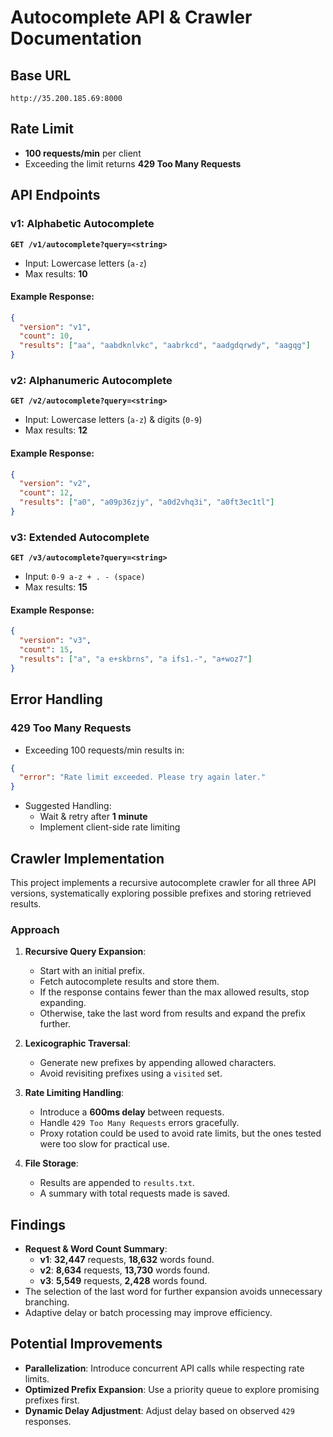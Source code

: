 # Autocomplete API & Crawler Documentation

## Base URL
`http://35.200.185.69:8000`

## Rate Limit
- **100 requests/min** per client
- Exceeding the limit returns **429 Too Many Requests**

## API Endpoints

### **v1: Alphabetic Autocomplete**
**`GET /v1/autocomplete?query=<string>`**
- Input: Lowercase letters (`a-z`)
- Max results: **10**

#### Example Response:
```json
{
  "version": "v1",
  "count": 10,
  "results": ["aa", "aabdknlvkc", "aabrkcd", "aadgdqrwdy", "aagqg"]
}
```

### **v2: Alphanumeric Autocomplete**
**`GET /v2/autocomplete?query=<string>`**
- Input: Lowercase letters (`a-z`) & digits (`0-9`)
- Max results: **12**

#### Example Response:
```json
{
  "version": "v2",
  "count": 12,
  "results": ["a0", "a09p36zjy", "a0d2vhq3i", "a0ft3ec1tl"]
}
```

### **v3: Extended Autocomplete**
**`GET /v3/autocomplete?query=<string>`**
- Input: `0-9 a-z + . - (space)`
- Max results: **15**

#### Example Response:
```json
{
  "version": "v3",
  "count": 15,
  "results": ["a", "a e+skbrns", "a ifs1.-", "a+woz7"]
}
```

## Error Handling
### **429 Too Many Requests**
- Exceeding 100 requests/min results in:
```json
{
  "error": "Rate limit exceeded. Please try again later."
}
```
- Suggested Handling:
  - Wait & retry after **1 minute**
  - Implement client-side rate limiting

## Crawler Implementation
This project implements a recursive autocomplete crawler for all three API versions, systematically exploring possible prefixes and storing retrieved results.

### **Approach**
1. **Recursive Query Expansion**:
   - Start with an initial prefix.
   - Fetch autocomplete results and store them.
   - If the response contains fewer than the max allowed results, stop expanding.
   - Otherwise, take the last word from results and expand the prefix further.

2. **Lexicographic Traversal**:
   - Generate new prefixes by appending allowed characters.
   - Avoid revisiting prefixes using a `visited` set.

3. **Rate Limiting Handling**:
   - Introduce a **600ms delay** between requests.
   - Handle `429 Too Many Requests` errors gracefully.
   - Proxy rotation could be used to avoid rate limits, but the ones tested were too slow for practical use.

4. **File Storage**:
   - Results are appended to `results.txt`.
   - A summary with total requests made is saved.

## Findings
- **Request & Word Count Summary**:
  - **v1**: **32,447** requests, **18,632** words found.
  - **v2**: **8,634** requests, **13,730** words found.
  - **v3**: **5,549** requests, **2,428** words found.
- The selection of the last word for further expansion avoids unnecessary branching.
- Adaptive delay or batch processing may improve efficiency.

## Potential Improvements
- **Parallelization**: Introduce concurrent API calls while respecting rate limits.
- **Optimized Prefix Expansion**: Use a priority queue to explore promising prefixes first.
- **Dynamic Delay Adjustment**: Adjust delay based on observed `429` responses.

